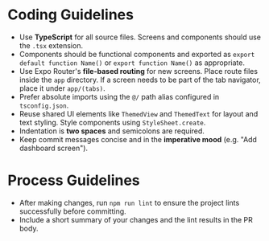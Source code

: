 # Coding Guidelines

- Use **TypeScript** for all source files. Screens and components should use the `.tsx` extension.
- Components should be functional components and exported as `export default function Name()` or `export function Name()` as appropriate.
- Use Expo Router's **file-based routing** for new screens. Place route files inside the `app` directory. If a screen needs to be part of the tab navigator, place it under `app/(tabs)`.
- Prefer absolute imports using the `@/` path alias configured in `tsconfig.json`.
- Reuse shared UI elements like `ThemedView` and `ThemedText` for layout and text styling. Style components using `StyleSheet.create`.
- Indentation is **two spaces** and semicolons are required.
- Keep commit messages concise and in the **imperative mood** (e.g. "Add dashboard screen").

# Process Guidelines

- After making changes, run `npm run lint` to ensure the project lints successfully before committing.
- Include a short summary of your changes and the lint results in the PR body.

